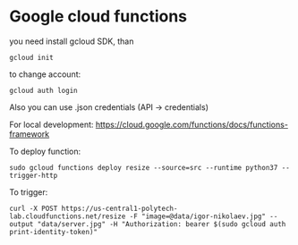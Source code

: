 # Google cloud functions

you need install gcloud SDK, than
```
gcloud init
```

to change account:
```
gcloud auth login
```

Also you can use .json credentials (API -> credentials)

For local development: https://cloud.google.com/functions/docs/functions-framework

To deploy function:
```
sudo gcloud functions deploy resize --source=src --runtime python37 --trigger-http
```

To trigger:
```
curl -X POST https://us-central1-polytech-lab.cloudfunctions.net/resize -F "image=@data/igor-nikolaev.jpg" --output "data/server.jpg" -H "Authorization: bearer $(sudo gcloud auth print-identity-token)"
```
